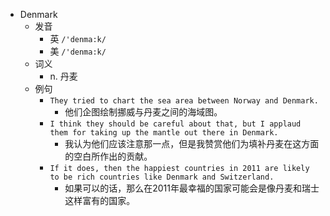 - Denmark
  - 发音
    - 英 `/'denma:k/`
    - 美 `/'denma:k/`
  - 词义
    - n. 丹麦
  - 例句
    - `They tried to chart the sea area between Norway and Denmark.`
      - 他们企图绘制挪威与丹麦之间的海域图。
    - `I think they should be careful about that, but I applaud them for taking up the mantle out there in Denmark.`
      - 我认为他们应该注意那一点，但是我赞赏他们为填补丹麦在这方面的空白所作出的贡献。
    - `If it does, then the happiest countries in 2011 are likely to be rich countries like Denmark and Switzerland.`
      - 如果可以的话，那么在2011年最幸福的国家可能会是像丹麦和瑞士这样富有的国家。

